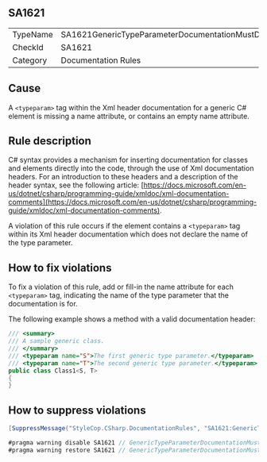 ﻿## SA1621

<table>
<tr>
  <td>TypeName</td>
  <td>SA1621GenericTypeParameterDocumentationMustDeclareParameterName</td>
</tr>
<tr>
  <td>CheckId</td>
  <td>SA1621</td>
</tr>
<tr>
  <td>Category</td>
  <td>Documentation Rules</td>
</tr>
</table>

## Cause

A `<typeparam>` tag within the Xml header documentation for a generic C# element is missing a name attribute, or contains an empty name attribute.

## Rule description

C# syntax provides a mechanism for inserting documentation for classes and elements directly into the code, through the use of Xml documentation headers. For an introduction to these headers and a description of the header syntax, see the following article: [https://docs.microsoft.com/en-us/dotnet/csharp/programming-guide/xmldoc/xml-documentation-comments](https://docs.microsoft.com/en-us/dotnet/csharp/programming-guide/xmldoc/xml-documentation-comments).

A violation of this rule occurs if the element contains a `<typeparam>` tag within its Xml header documentation which does not declare the name of the type parameter.

## How to fix violations

To fix a violation of this rule, add or fill-in the name attribute for each `<typeparam>` tag, indicating the name of the type parameter that the documentation is for.

The following example shows a method with a valid documentation header:

```csharp
/// <summary>
/// A sample generic class.
/// </summary>
/// <typeparam name="S">The first generic type parameter.</typeparam>
/// <typeparam name="T">The second generic type parameter.</typeparam>
public class Class1<S, T>
{ 
}
```

## How to suppress violations

```csharp
[SuppressMessage("StyleCop.CSharp.DocumentationRules", "SA1621:GenericTypeParameterDocumentationMustDeclareParameterName", Justification = "Reviewed.")]
```

```csharp
#pragma warning disable SA1621 // GenericTypeParameterDocumentationMustDeclareParameterName
#pragma warning restore SA1621 // GenericTypeParameterDocumentationMustDeclareParameterName
```
